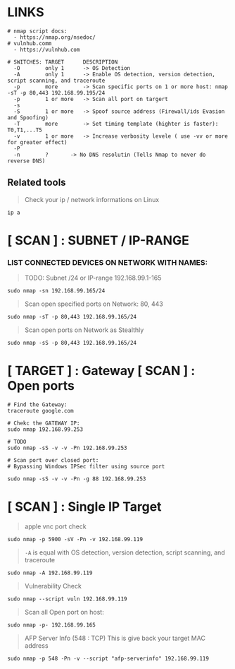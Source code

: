 # LINKS
```
# nmap script docs:
  - https://nmap.org/nsedoc/
# vulnhub.comm
  - https://vulnhub.com
```

```
# SWITCHES:	TARGET		DESCRIPTION
  -O		only 1		-> OS Detection
  -A		only 1		-> Enable OS detection, version detection, script scanning, and traceroute
  -p 		more		-> Scan specific ports on 1 or more host: nmap -sT -p 80,443 192.168.99.195/24
  -p		1 or more	-> Scan all port on targert
  -s
  -S		1 or more	-> Spoof source address (Firewall/ids Evasion and Spoofing) 
  -T		more		-> Set timing template (highter is faster): T0,T1,...T5
  -v		1 or more	-> Increase verbosity levele ( use -vv or more for greater effect)
  -P
  -n		?		-> No DNS resolutin (Tells Nmap to never do reverse DNS)
```

## Related tools
> Check your ip / network informations on Linux
```
ip a 
```



# [ SCAN ] : SUBNET / IP-RANGE 

### LIST CONNECTED DEVICES ON NETWORK WITH NAMES:

> TODO: Subnet /24 or IP-range 192.168.99.1-165
```
sudo nmap -sn 192.168.99.165/24
```

> Scan open specified ports on Network: 80, 443
```
sudo nmap -sT -p 80,443 192.168.99.165/24
```

> Scan open ports on Network as Stealthly
```
sudo nmap -sS -p 80,443 192.168.99.165/24
``` 

# [ TARGET ] : Gateway [ SCAN ] : Open ports
```
# Find the Gateway:
traceroute google.com

# Chekc the GATEWAY IP:
sudo nmap 192.168.99.253

# TODO
sudo nmap -sS -v -v -Pn 192.168.99.253

# Scan port over closed port:
# Bypassing Windows IPSec filter using source port

sudo nmap -sS -v -v -Pn -g 88 192.168.99.253
```


# [ SCAN ] : Single IP Target

> apple vnc port check
```
sudo nmap -p 5900 -sV -Pn -v 192.168.99.119
```

> `-A` is equal with OS detection, version detection, script scanning, and traceroute
```
sudo nmap -A 192.168.99.119
```

> Vulnerability Check
```
sudo nmap --script vuln 192.168.99.119
```

> Scan all Open port on host:
```
sudo nmap -p- 192.168.99.165
```

> AFP Server Info (548 : TCP) 
> This is give back your target MAC address
```
sudo nmap -p 548 -Pn -v --script "afp-serverinfo" 192.168.99.119
```
